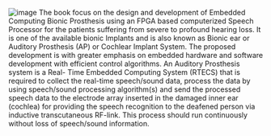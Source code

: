![image](https://user-images.githubusercontent.com/50360331/114029778-7f68f280-9897-11eb-9966-983da6437fce.png)
The book focus on the design and development of Embedded Computing Bionic
Prosthesis using an FPGA based computerized Speech Processor for the patients
suffering from severe to profound hearing loss. It is one of the available bionic Implants
and is also known as Bionic ear or Auditory Prosthesis (AP) or Cochlear Implant System.
The proposed development is with greater emphasis on embedded hardware and software
development with efficient control algorithms. An Auditory Prosthesis system is a Real-
Time Embedded Computing System (RTECS) that is required to collect the real-time
speech/sound data, process the data by using speech/sound processing algorithm(s) and
send the processed speech data to the electrode array inserted in the damaged inner ear
(cochlea) for providing the speech recognition to the deafened person via inductive
transcutaneous RF-link. This process should run continuously without loss of
speech/sound information.
